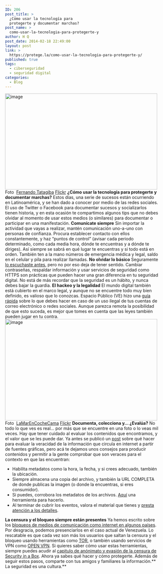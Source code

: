 ```yaml
---
ID: 206
post_title: >
  ¿Cómo usar la tecnología para
  protegerte y documentar marchas?
post_name: >
  como-usar-la-tecnologia-para-protegerte-y
author: H Q
post_date: 2014-02-18 22:49:00
layout: post
link: >
  https://protege.la/como-usar-la-tecnologia-para-protegerte-y/
published: true
tags:
  - ciberseguridad
  - seguridad digital
categories:
  - Blog
---
```

<img src="https://lh4.googleusercontent.com/NLVwSRDjBm7mtJj4qdUqJiI3zORif8NQHXgdxZS7VUY8akI7kzXcBlX39lZVyqtVVN3-h8mLtNLQet8LVu5iFGmzn6C6Wbl9wIhrd_iNe3z7fcVIu0wO1LZejg" alt="image" width="500px;" height="315px;" /> Foto  <a href="https://secure.flickr.com/photos/fernandotatagiba/" target="_blank" rel="noopener">Fernando Tatagiba</a> <a href="http://flic.kr/p/awG5D1" target="_blank" rel="noopener">Flickr</a> **¿Cómo usar la tecnología para protegerte y documentar marchas?** Estos días, una serie de sucesos están ocurriendo en Latinoamérica, y se han dado a conocer por medio de las redes sociales. El uso de Twitter o Facebook para documentar sucesos y socializarlos tienen historia, y en esta ocasión te compartimos algunos tips que no debes olvidar al momento de usar estos medios (o similares) para documentar o participar en una manifestación. **Comunícate siempre** Sin importar la actividad que vayas a realizar, mantén comunicación uno-a-uno con personas de confianza. Procura establecer contacto con ellos constantemente, y haz “puntos de control” (avisar cada periodo determinado, como cada media hora, dónde te encuentras y a dónde te diriges). Así siempre se sabrá en qué lugar te encuentras y si todo está en orden. También ten a la mano números de emergencia médica y legal, saldo en el celular y pila para realizar llamadas. **No olvidar lo básico** Seguramente <a href="http://socialtic.org/post/52075017988/8-buenas-practicas-de-seguridad-digital-para-todo" target="_blank" rel="noopener">lo escuchaste antes</a>, pero no por eso deja de tener sentido. Cambiar contraseñas, respaldar información y usar servicios de seguridad como HTTPS son prácticas que pueden hacer una gran diferencia en tu seguridad digital. No está de más recordar que la seguridad es un hábito, y nunca debes bajar la guardia. **El hackeo y la legalidad** El mundo digital también está cubierto en el marco legal, y aunque no se encuentre todo muy bien definido, es valioso que lo conozcas. Espacio Público (VE) hizo una <a href="http://www.espaciopublico.org/index.php/hackeos/136-craqueos/2263-guia-rapida-contra-los-crackers-" target="_blank" rel="noopener">guía rápida</a> sobre lo que debes hacer en caso de un uso ilegal de tus cuentas de correo electrónico o redes sociales. Aunque parezca remota la posibilidad de que esto suceda, es mejor que tomes en cuenta que las leyes también pueden jugar en tu contra. <img src="https://lh6.googleusercontent.com/rGx599VejYdHoQi-f95lNt_phdy3Bk0qos1_Z3_OVARbU6Vv6Nnv89bEDCZ_5RDc4O0_TX3NP2qierJ3zO5Umt5pn-lW7suvlEs4q0P6xMfwnaQRRQOq1eQYYA" alt="image" width="500px;" height="333px;" /> Foto  <a href="https://secure.flickr.com/photos/rufino/" target="_blank" rel="noopener">LaMarEnCocheCama</a> <a href="blank" target="_blank" rel="noopener">Flickr</a> **Documenta, colecciona y… ¿Evalúa?** No todo lo que ves es real… por más que se encuentre en una foto o lo veas mil veces. Hay que tener cuidado al evaluar los contenidos que encontramos, y el valor que se les puede dar. Ya antes se publicó un <a href="http://socialtic.org/post/48210147825/cuatro-puntos-para-la-valoracion-de-fuentes-graficas-de" target="_blank" rel="noopener">post</a> sobre qué hacer para evaluar la veracidad de la información que circula en internet a partir de fuentes gráficas, pero acá te dejamos unos consejos para producir contenidos y permitir a la gente comprobar que son veraces para el contexto en que las encuentran:   
*   Habilita metadatos como la hora, la fecha, y si crees adecuado, también la ubicación.
*   Siempre almacena una copia del archivo, y también la URL COMPLETA de donde publicas la imagen (o donde la encuentras, si eres consumidor).
*   Si puedes, corrobora los metadatos de los archivos. <a href="http://metapicz.com/#landing" target="_blank" rel="noopener">Aquí</a> una herramienta para hacerlo.
*   Al terminar de cubrir los eventos, valora el material que tienes y <a href="https://exposingtheinvisible.org/films/1/from-my-point-of-view/#movie" target="_blank" rel="noopener">presta atención a los detalles</a>.

**La censura y el bloqueo siempre están presentes** Ya hemos escrito sobre los <a href="http://socialtic.org/post/48274078998/como-entender-el-grado-de-desconexion-a-internet-de-un" target="_blank" rel="noopener">bloqueos de medios de comunicación como internet en algunos países</a>. Por desgracia, podemos presenciarlos en el caso actual de Venezuela. Lo rescatable es que cada vez son más los usuarios que saltan la censura y el bloqueo usando herramientas como <a href="https://www.torproject.org/" target="_blank" rel="noopener">TOR</a>, o también usando servicios de VPN como <a href="http://openvpn.net/" target="_blank" rel="noopener">OPEN VPN</a>. Si quieres saber cómo usar estas herramientas, siempre puedes acudir al <a href="https://securityinabox.org/es/chapter-8" target="_blank" rel="noopener">capitulo de anónimato y evasión de la censura de Security in a Box</a>. Ahora ya sabes qué hacer y cómo protegerte. Además de seguir estos pasos, comparte con tus amigos y familiares la información.** La seguridad es una cultura.**  
